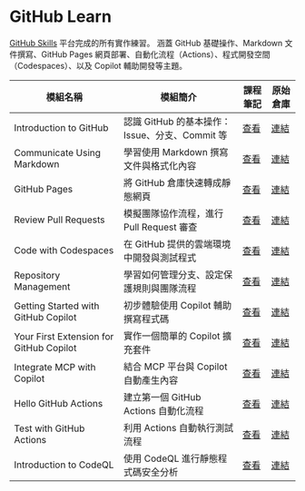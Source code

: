 # GitHub Learn

 [GitHub Skills](https://learn.github.com/skills) 平台完成的所有實作練習。
 涵蓋 GitHub 基礎操作、Markdown 文件撰寫、GitHub Pages 網頁部署、自動化流程（Actions）、程式開發空間（Codespaces）、以及 Copilot 輔助開發等主題。

| 模組名稱 | 模組簡介 | 課程筆記 | 原始倉庫 |
|----------|----------|----------|----------|
| Introduction to GitHub | 認識 GitHub 的基本操作：Issue、分支、Commit 等 | [查看](https://github.com/zoelinsg/bootcamp-projects/tree/main/GitHubLearn/skills-introduction-to-github.md) | [連結](https://github.com/zoelinsg/skills-introduction-to-github) |
| Communicate Using Markdown | 學習使用 Markdown 撰寫文件與格式化內容 | [查看](https://github.com/zoelinsg/bootcamp-projects/tree/main/GitHubLearn/skills-communicate-using-markdown.md) | [連結](https://github.com/zoelinsg/skills-communicate-using-markdown) |
| GitHub Pages | 將 GitHub 倉庫快速轉成靜態網頁 | [查看](https://github.com/zoelinsg/bootcamp-projects/tree/main/GitHubLearn/skills-github-pages.md) | [連結](https://github.com/zoelinsg/skills-github-pages) |
| Review Pull Requests | 模擬團隊協作流程，進行 Pull Request 審查 | [查看](https://github.com/zoelinsg/bootcamp-projects/tree/main/GitHubLearn/skills-review-pull-requests.md) | [連結](https://github.com/zoelinsg/skills-review-pull-requests) |
| Code with Codespaces | 在 GitHub 提供的雲端環境中開發與測試程式 | [查看](https://github.com/zoelinsg/bootcamp-projects/tree/main/GitHubLearn/skills-code-with-codespaces.md) | [連結](https://github.com/zoelinsg/skills-code-with-codespaces) |
| Repository Management | 學習如何管理分支、設定保護規則與團隊流程 | [查看](https://github.com/zoelinsg/bootcamp-projects/tree/main/GitHubLearn/skills-introduction-to-repository-management.md) | [連結](https://github.com/zoelinsg/skills-introduction-to-repository-management) |
| Getting Started with GitHub Copilot | 初步體驗使用 Copilot 輔助撰寫程式碼 | [查看](https://github.com/zoelinsg/bootcamp-projects/tree/main/GitHubLearn/skills-getting-started-with-github-copilot.md) | [連結](https://github.com/zoelinsg/skills-getting-started-with-github-copilot) |
| Your First Extension for GitHub Copilot | 實作一個簡單的 Copilot 擴充套件 | [查看](https://github.com/zoelinsg/bootcamp-projects/tree/main/GitHubLearn/skills-your-first-extension-for-github-copilot.md) | [連結](https://github.com/zoelinsg/skills-your-first-extension-for-github-copilot) |
| Integrate MCP with Copilot | 結合 MCP 平台與 Copilot 自動產生內容 | [查看](https://github.com/zoelinsg/bootcamp-projects/tree/main/GitHubLearn/skills-integrate-mcp-with-copilot.md) | [連結](https://github.com/zoelinsg/skills-integrate-mcp-with-copilot) |
| Hello GitHub Actions | 建立第一個 GitHub Actions 自動化流程 | [查看](https://github.com/zoelinsg/bootcamp-projects/tree/main/GitHubLearn/skills-hello-github-actions.md) | [連結](https://github.com/zoelinsg/skills-hello-github-actions) |
| Test with GitHub Actions | 利用 Actions 自動執行測試流程 | [查看](https://github.com/zoelinsg/bootcamp-projects/tree/main/GitHubLearn/skills-test-with-actions.md) | [連結](https://github.com/zoelinsg/skills-test-with-actions) |
| Introduction to CodeQL | 使用 CodeQL 進行靜態程式碼安全分析 | [查看](https://github.com/zoelinsg/bootcamp-projects/tree/main/GitHubLearn/skills-introduction-to-codeql.md) | [連結](https://github.com/zoelinsg/skills-introduction-to-codeql) |
